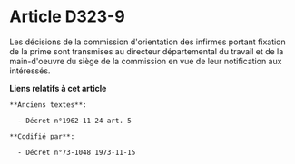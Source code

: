 # Article D323-9

Les décisions de la commission d'orientation des infirmes portant fixation de la prime sont transmises au directeur
départemental du travail et de la main-d'oeuvre du siège de la commission en vue de leur notification aux intéressés.

**Liens relatifs à cet article**

	**Anciens textes**:

	  - Décret n°1962-11-24 art. 5

	**Codifié par**:

	  - Décret n°73-1048 1973-11-15
